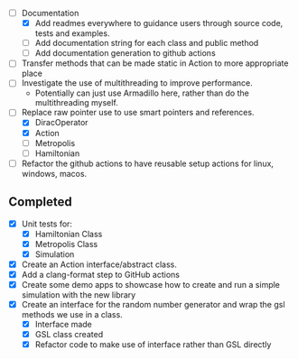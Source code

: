 - [ ] Documentation
  - [x] Add readmes everywhere to guidance users through source code, tests and examples.
  - [ ] Add documentation string for each class and public method
  - [ ] Add documentation generation to github actions
- [ ] Transfer methods that can be made static in Action to more appropriate place
- [ ] Investigate the use of multithreading to improve performance.
  - Potentially can just use Armadillo here, rather than do the multithreading myself.
- [ ] Replace raw pointer use to use smart pointers and references.
  - [x] DiracOperator
  - [x] Action
  - [ ] Metropolis
  - [ ] Hamiltonian
- [ ] Refactor the github actions to have reusable setup actions for linux, windows, macos.

## Completed

- [x] Unit tests for:
  - [x] Hamiltonian Class
  - [x] Metropolis Class
  - [x] Simulation
- [x] Create an Action interface/abstract class.
- [x] Add a clang-format step to GitHub actions
- [x] Create some demo apps to showcase how to create and run a simple simulation with the new library
- [x] Create an interface for the random number generator and wrap the gsl methods we use in a class.
  - [x] Interface made
  - [x] GSL class created
  - [x] Refactor code to make use of interface rather than GSL directly